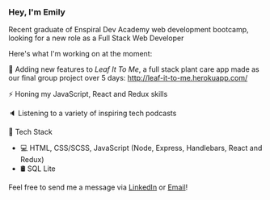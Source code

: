 ### Hey, I'm Emily

Recent graduate of Enspiral Dev Academy web development bootcamp, looking for a new role as a Full Stack Web Developer

Here's what I'm working on at the moment:

🌱 Adding new features to <em>Leaf It To Me</em>, a full stack plant care app made as our final group project over 5 days: 
http://leaf-it-to-me.herokuapp.com/

⚡ Honing my JavaScript, React and Redux skills

🔈 Listening to a variety of inspiring tech podcasts

💪 Tech Stack

-   💻 HTML, CSS/SCSS, JavaScript (Node, Express, Handlebars, React and Redux)
-   🛢️ SQL Lite

Feel free to send me a message via [LinkedIn](https://www.linkedin.com/in/emily-berryman-9a6a651a8/) or [Email](mailto:emilyrberryman@gmail.com)!

<!--
**emily-berryman/emily-berryman** is a ✨ _special_ ✨ repository because its `README.md` (this file) appears on your GitHub profile.

Here are some ideas to get you started:

- 🔭 I’m currently working on ...
- 🌱 I’m currently learning ...
- 👯 I’m looking to collaborate on ...
- 🤔 I’m looking for help with ...
- 💬 Ask me about ...
- 📫 How to reach me: ...
- 😄 Pronouns: ...
- ⚡ Fun fact: ...
-->
